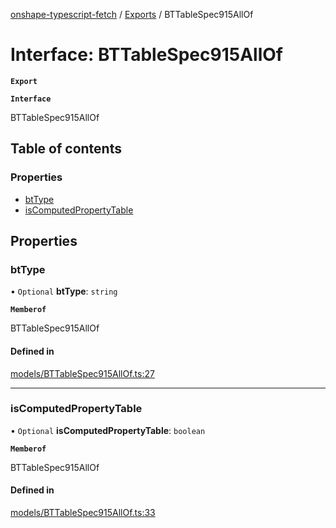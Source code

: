 [onshape-typescript-fetch](../README.md) / [Exports](../modules.md) / BTTableSpec915AllOf

# Interface: BTTableSpec915AllOf

**`Export`**

**`Interface`**

BTTableSpec915AllOf

## Table of contents

### Properties

- [btType](BTTableSpec915AllOf.md#bttype)
- [isComputedPropertyTable](BTTableSpec915AllOf.md#iscomputedpropertytable)

## Properties

### btType

• `Optional` **btType**: `string`

**`Memberof`**

BTTableSpec915AllOf

#### Defined in

[models/BTTableSpec915AllOf.ts:27](https://github.com/toebes/onshape-typescript-fetch/blob/3e11ae1/models/BTTableSpec915AllOf.ts#L27)

___

### isComputedPropertyTable

• `Optional` **isComputedPropertyTable**: `boolean`

**`Memberof`**

BTTableSpec915AllOf

#### Defined in

[models/BTTableSpec915AllOf.ts:33](https://github.com/toebes/onshape-typescript-fetch/blob/3e11ae1/models/BTTableSpec915AllOf.ts#L33)
